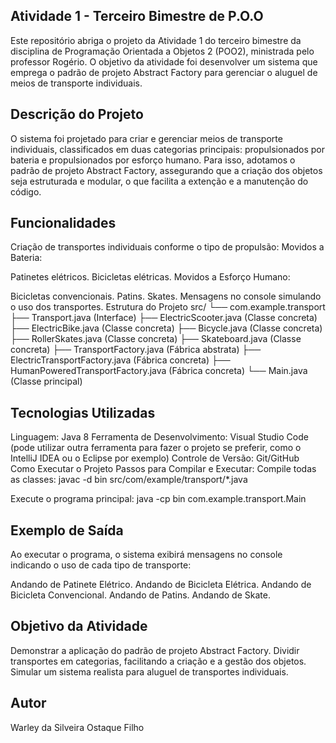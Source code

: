 ## Atividade 1 - Terceiro Bimestre de P.O.O
Este repositório abriga o projeto da Atividade 1 do terceiro bimestre da disciplina de Programação Orientada a Objetos 2 (POO2), ministrada pelo professor Rogério. O objetivo da atividade foi desenvolver um sistema que emprega o padrão de projeto Abstract Factory para gerenciar o aluguel de meios de transporte individuais.

## Descrição do Projeto
O sistema foi projetado para criar e gerenciar meios de transporte individuais, classificados em duas categorias principais: propulsionados por bateria e propulsionados por esforço humano. Para isso, adotamos o padrão de projeto Abstract Factory, assegurando que a criação dos objetos seja estruturada e modular, o que facilita a extenção e a manutenção do código.

## Funcionalidades
Criação de transportes individuais conforme o tipo de propulsão:
Movidos a Bateria:

Patinetes elétricos.
Bicicletas elétricas.
Movidos a Esforço Humano:

Bicicletas convencionais.
Patins.
Skates.
Mensagens no console simulando o uso dos transportes.
Estrutura do Projeto
src/ └── com.example.transport ├── Transport.java (Interface) ├── ElectricScooter.java (Classe concreta) ├── ElectricBike.java (Classe concreta) ├── Bicycle.java (Classe concreta) ├── RollerSkates.java (Classe concreta) ├── Skateboard.java (Classe concreta) ├── TransportFactory.java (Fábrica abstrata) ├── ElectricTransportFactory.java (Fábrica concreta) ├── HumanPoweredTransportFactory.java (Fábrica concreta) └── Main.java (Classe principal)

## Tecnologias Utilizadas
Linguagem: Java 8
Ferramenta de Desenvolvimento: Visual Studio Code (pode utilizar outra ferramenta para fazer o projeto se preferir, como o IntelliJ IDEA ou o Eclipse por exemplo)
Controle de Versão: Git/GitHub
Como Executar o Projeto
Passos para Compilar e Executar:
Compile todas as classes: javac -d bin src/com/example/transport/*.java

Execute o programa principal: java -cp bin com.example.transport.Main

## Exemplo de Saída
Ao executar o programa, o sistema exibirá mensagens no console indicando o uso de cada tipo de transporte:

Andando de Patinete Elétrico. Andando de Bicicleta Elétrica. Andando de Bicicleta Convencional. Andando de Patins. Andando de Skate.

## Objetivo da Atividade
Demonstrar a aplicação do padrão de projeto Abstract Factory.
Dividir transportes em categorias, facilitando a criação e a gestão dos objetos.
Simular um sistema realista para aluguel de transportes individuais.
## Autor
Warley da Silveira Ostaque Filho

